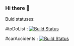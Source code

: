 ### Hi there 👋

Buid statuses:

#toDoList : [![Build Status](https://travis-ci.org/eRqa/job4j_toDoList.svg?branch=master)](https://travis-ci.org/eRqa/job4j_toDoList)

#carAccidents : [![Build Status](https://travis-ci.com/eRqa/job4j_car_accident.svg?branch=main)](https://travis-ci.com/eRqa/job4j_car_accident)


<!--
**eRqa/eRqa** is a ✨ _special_ ✨ repository because its `README.md` (this file) appears on your GitHub profile.

Here are some ideas to get you started:

- 🔭 I’m currently working on ...
- 🌱 I’m currently learning ...
- 👯 I’m looking to collaborate on ...
- 🤔 I’m looking for help with ...
- 💬 Ask me about ...
- 📫 How to reach me: ...
- 😄 Pronouns: ...
- ⚡ Fun fact: ...
-->
